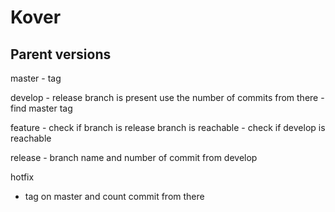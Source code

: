 # Kover

## Parent versions
master
    - tag

develop
    - release branch is present use the number of commits from there
    - find master tag

feature
    - check if branch is release branch is reachable
    - check if develop is reachable

release
    - branch name and number of commit from develop

hotfix
   - tag on master and count commit from there
